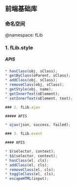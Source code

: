 ## 前端基础库

### 命名空间

@namespace: fLib

### 1. fLib.style

##### APIS
```javascript
* hasClass(obj, sClass);
* getByClass(oParent, sClass);
* addClass(obj, sClass);
* removeClass(obj, sClass);
* getStyle(obj, name);
* getInnerText(oElement);
* setInnerText(oElement, text);

### 2. fLib.ajax

##### APIS

* ajax(json, success, failed);

### 3. fLib.event

#### APIS

* $(selector, context);
* $$(selector, context);
* hasClass(el, cls);
* addClass(el, cls);
* removeClass(el, cls);
* toggleClass(el, cls);
* escapeHTML(input);
```
